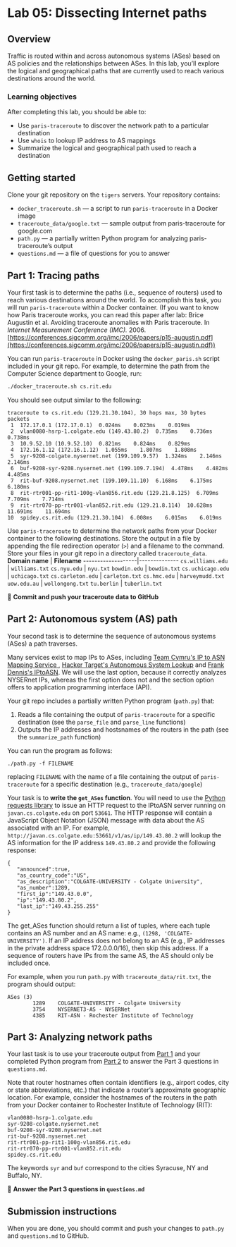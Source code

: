 # Lab 05: Dissecting Internet paths

## Overview
Traffic is routed within and across autonomous systems (ASes) based on AS policies and the relationships between ASes. In this lab, you’ll explore the logical and geographical paths that are currently used to reach various destinations around the world. 

### Learning objectives
After completing this lab, you should be able to:
* Use `paris-traceroute` to discover the network path to a particular destination
* Use `whois` to lookup IP address to AS mappings
* Summarize the logical and geographical path used to reach a destination

## Getting started
Clone your git repository on the `tigers` servers. Your repository contains:
* `docker_traceroute.sh` — a script to run `paris-traceroute` in a Docker image
* `traceroute_data/google.txt` — sample output from paris-traceroute for google.com
* `path.py` — a partially written Python program for analyzing paris-traceroute’s output
* `questions.md` — a file of questions for you to answer

## Part 1: Tracing paths
Your first task is to determine the paths (i.e., sequence of routers) used to reach various destinations around the world. To accomplish this task, you will run `paris-traceroute` within a Docker container. (If you want to know how Paris traceroute works, you can read this paper after lab: Brice Augustin et al. Avoiding traceroute anomalies with Paris traceroute. In _Internet Measurement Conference (IMC)._ 2006. [https://conferences.sigcomm.org/imc/2006/papers/p15-augustin.pdf](https://conferences.sigcomm.org/imc/2006/papers/p15-augustin.pdf))

You can run `paris-traceroute` in Docker using the `docker_paris.sh` script included in your git repo. For example, to determine the path from the Computer Science department to Google, run:
```bash
./docker_traceroute.sh cs.rit.edu 
```

You should see output similar to the following:

```
traceroute to cs.rit.edu (129.21.30.104), 30 hops max, 30 bytes packets
 1  172.17.0.1 (172.17.0.1)  0.024ms    0.023ms    0.019ms  
 2  vlan0080-hsrp-1.colgate.edu (149.43.80.2)  0.735ms    0.736ms    0.738ms  
 3  10.9.52.10 (10.9.52.10)  0.821ms    0.824ms    0.829ms  
 4  172.16.1.12 (172.16.1.12)  1.055ms    1.807ms    1.808ms  
 5  syr-9208-colgate.nysernet.net (199.109.9.57)  1.324ms    2.146ms    2.146ms  
 6  buf-9208-syr-9208.nysernet.net (199.109.7.194)  4.478ms    4.482ms    4.485ms  
 7  rit-buf-9208.nysernet.net (199.109.11.10)  6.168ms    6.175ms    6.180ms  
 8  rit-rtr001-pp-rit1-100g-vlan856.rit.edu (129.21.8.125)  6.709ms    7.709ms    7.714ms  
 9  rit-rtr070-pp-rtr001-vlan852.rit.edu (129.21.8.114)  10.628ms    11.691ms    11.694ms  
10  spidey.cs.rit.edu (129.21.30.104)  6.008ms    6.015ms    6.019ms  
```

Use `paris-traceroute` to determine the network paths from your Docker container to the following destinations. Store the output in a file by appending the file redirection operator (`>`) and a filename to the command. Store your files in your git repo in a directory called `traceroute_data`. 
**Domain name**    | **Filename**
-------------------|--------------
`cs.williams.edu`  | `williams.txt`
`cs.nyu.edu`       | `nyu.txt`
`bowdin.edu`       | `bowdin.txt`
`cs.uchicago.edu`  | `uchicago.txt`
`cs.carleton.edu`  | `carleton.txt`
`cs.hmc.edu`       | `harveymudd.txt`
`uow.edu.au`       | `wollongong.txt`
`tu.berlin`        | `tuberlin.txt`

🛑 **Commit and push your traceroute data to GitHub**

## Part 2: Autonomous system (AS) path
Your second task is to determine the sequence of autonomous systems (ASes) a path traverses. 

Many services exist to map IPs to ASes, including [Team Cymru's IP to ASN Mapping Service ](https://team-cymru.com/community-services/ip-asn-mapping/#whois), [Hacker Target's Autonomous System Lookup](https://hackertarget.com/as-ip-lookup) and [Frank Dennis's IPtoASN](https://iptoasn.com). We will use the last option, because it correctly analyzes NYSERnet IPs, whereas the first option does not and the section option offers to application programming interface (API).

Your git repo includes a partially written Python program (`path.py`) that:
1. Reads a file containing the output of `paris-traceroute` for a specific destination (see the `parse_file` and `parse_line` functions)
2. Outputs the IP addresses and hostsnames of the routers in the path (see the `summarize_path` function)

You can run the program as follows:
```
./path.py -f FILENAME
```
replacing `FILENAME` with the name of a file containing the output of `paris-traceroute` for a specific destination (e.g., `traceroute_data/google`)

Your task is to **write the `get_ASes` function**. You will need to use the [Python requests library](https://docs.python-requests.org/en/latest) to issue an HTTP request to the IPtoASN server running on `javan.cs.colgate.edu` on port `53661`. The HTTP response will contain a JavaScript Object Notation (JSON) message with data about the AS associated with an IP. For example, `http://javan.cs.colgate.edu:53661/v1/as/ip/149.43.80.2` will lookup the AS information for the IP address `149.43.80.2` and provide the following response: 
```
{
   "announced":true,
   "as_country_code":"US",
   "as_description":"COLGATE-UNIVERSITY - Colgate University",
   "as_number":1289,
   "first_ip":"149.43.0.0",
   "ip":"149.43.80.2",
   "last_ip":"149.43.255.255"
}
```
The get_ASes function should return a list of tuples, where each tuple contains an AS number and an AS name: e.g., `(1298, 'COLGATE-UNIVERSITY')`. If an IP address does not belong to an AS (e.g., IP addresses in the private address space 172.0.0.0/16), then skip this address. If a sequence of routers have IPs from the same AS, the AS should only be included once.

For example, when you run `path.py` with `traceroute_data/rit.txt`, the program should output:

```
ASes (3)
        1289    COLGATE-UNIVERSITY - Colgate University
        3754    NYSERNET3-AS - NYSERNet
        4385    RIT-ASN - Rochester Institute of Technology
```

## Part 3: Analyzing network paths

Your last task is to use your traceroute output from [Part 1](#part-1-tracing-paths) and your completed Python program from [Part 2](#part-2-autonomous-system-as-path) to answer the Part 3 questions in `questions.md`.

Note that router hostnames often contain identifiers (e.g., airport codes, city or state abbreviations, etc.) that indicate a router’s approximate geographic location.  For example, consider the hostnames of the routers in the path from your Docker container to Rochester Institute of Technology (RIT):
```
vlan0080-hsrp-1.colgate.edu
syr-9208-colgate.nysernet.net
buf-9208-syr-9208.nysernet.net
rit-buf-9208.nysernet.net
rit-rtr001-pp-rit1-100g-vlan856.rit.edu
rit-rtr070-pp-rtr001-vlan852.rit.edu
spidey.cs.rit.edu
```
The keywords `syr` and `buf` correspond to the cities Syracuse, NY and Buffalo, NY.

🛑  **Answer the Part 3 questions in `questions.md`**

## Submission instructions

When you are done, you should commit and push your changes to `path.py` and `questions.md` to GitHub.
